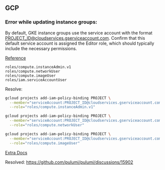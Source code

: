 ## GCP 

### Error while updating **instance groups**:

By default, GKE instance groups use the service account with the format PROJECT_ID@cloudservices.gserviceaccount.com. Confirm that this default service account is assigned the Editor role, which should typically include the necessary permissions.

[Reference](https://cloud.google.com/knowledge/kb/permission-error-when-making-changes-to-instance-groups-000004593)

```
roles/compute.instanceAdmin.v1
roles/compute.networkUser
roles/compute.imageUser
roles/iam.serviceAccountUser
```

Resolve:
```bash
gcloud projects add-iam-policy-binding PROJECT \
  --member="serviceAccount:PROJECT_ID@cloudservices.gserviceaccount.com" \
  --role="roles/compute.instanceAdmin.v1"

gcloud projects add-iam-policy-binding PROJECT \
  --member="serviceAccount:PROJECT_ID@cloudservices.gserviceaccount.com" \
  --role="roles/compute.networkUser"

gcloud projects add-iam-policy-binding PROJECT \
  --member="serviceAccount:PROJECT_ID@cloudservices.gserviceaccount.com" \
  --role="roles/compute.imageUser"
```

[Extra Docs](https://mouliveera.medium.com/permissions-error-required-compute-instancegroups-update-permission-for-project-8a7f759c30c2)

Resolved: https://github.com/pulumi/pulumi/discussions/15902
